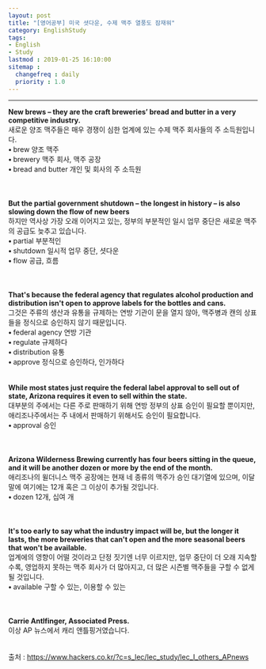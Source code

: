 ```yaml
---
layout: post
title: "[영어공부] 미국 셧다운, 수제 맥주 열풍도 잠재워"
category: EnglishStudy
tags:
- English
- Study
lastmod : 2019-01-25 16:10:00
sitemap :
  changefreq : daily
  priority : 1.0
---
```


***

<!--미리보기-->
<span class="style1"><strong>New  brews – they are the craft breweries’ bread and butter in a very competitive  industry.<br>
</strong></span>새로운 양조  맥주들은 매우 경쟁이 심한 업계에 있는 수제 맥주 회사들의 주 소득원입니다.<span class="style9"><br>
</span> <span class="style15"><strong class="style15">• </strong>brew 양조 맥주<br>
<strong class="style15">• </strong>brewery  맥주 회사, 맥주  공장<br>
<strong class="style15">• </strong>bread  and butter 개인 및 회사의  주 소득원 </span><span class="style15"><br>
</span><br><span class="style15"><br></span><br>
<span class="style1"><strong>But  the partial government shutdown – the longest in history – is also slowing down  the flow of new beers<br>
</strong></span>하지만 역사상  가장 오래 이어지고 있는, 정부의 부분적인 일시 업무 중단은 새로운 맥주의 공급도 늦추고 있습니다.<span class="style9"><br>
</span> <span class="style15"><strong class="style15">• </strong>partial  부분적인<br>
<strong class="style15">• </strong>shutdown  일시적 업무 중단, 셧다운</span><span class="style9"><br>
</span> <span class="style15"><strong class="style15">• </strong>flow 공급, 흐름<br>
</span><br><span class="style15"><br></span><br>
<span class="style1"><strong>That's  because the federal agency that regulates alcohol production and distribution  isn't open to approve labels for the bottles and cans.<br>
</strong></span>그것은 주류의  생산과 유통을 규제하는 연방 기관이 문을 열지 않아, 맥주병과 캔의 상표들을 정식으로 승인하지 않기  때문입니다.<span class="style9"><br>
</span> <span class="style15"><strong class="style15">• </strong>federal agency 연방 기관<br>
<strong class="style15">• </strong>regulate  규제하다</span><span class="style9"><br>
</span> <span class="style15"><strong class="style15">• </strong>distribution  유통<br>
<strong class="style15">• </strong>approve  정식으로 승인하다, 인가하다</span><br><span class="style15"><br></span><br>
<span class="style1"><strong>While  most states just require the federal label approval to sell out of state,  Arizona requires it even to sell within the state.<br>
</strong></span>대부분의 주에서는  다른 주로 판매하기 위해 연방 정부의 상표 승인이 필요할 뿐이지만, 애리조나주에서는 주 내에서 판매하기  위해서도 승인이 필요합니다.<span class="style9"><br>
</span> <span class="style15"><strong class="style15">• </strong>approval  승인<br>
</span><br><span class="style15"><br></span><br>
<span class="style1"><strong>Arizona  Wilderness Brewing currently has four beers sitting in the queue, and it will  be another dozen or more by the end of the month.<br>
</strong></span>애리조나의 윌더니스  맥주 공장에는 현재 네 종류의 맥주가 승인 대기열에 있으며, 이달 말에 여기에는 12개 혹은 그 이상이 추가될 것입니다.<span class="style9"><br>
</span> <span class="style15"><strong class="style15">• </strong>dozen 12개, 십여 개<br>
</span><br><span class="style15"><br></span><br>
<span class="style1"><strong>It's  too early to say what the industry impact will be, but the longer it lasts, the  more breweries that can't open and the more seasonal beers that won't be  available.<br>
</strong></span>업계에의 영향이  어떨 것이라고 단정 짓기엔 너무 이르지만, 업무 중단이 더 오래 지속할수록, 영업하지 못하는 맥주 회사가 더 많아지고, 더 많은 시즌별 맥주들을  구할 수 없게 될 것입니다.<span class="style9"><br>
</span> <span class="style15"><strong class="style15">• </strong>available  구할 수 있는, 이용할  수 있는<br>
</span><br><span class="style15"><br></span><br>
<span class="style1"><strong>Carrie  Antlfinger, Associated Press.<br>
</strong></span>이상 AP 뉴스에서 캐리 앤틀핑거였습니다.<br>
<span class="style9"><br>
</span><br>
출처 : https://www.hackers.co.kr/?c=s_lec/lec_study/lec_I_others_APnews
